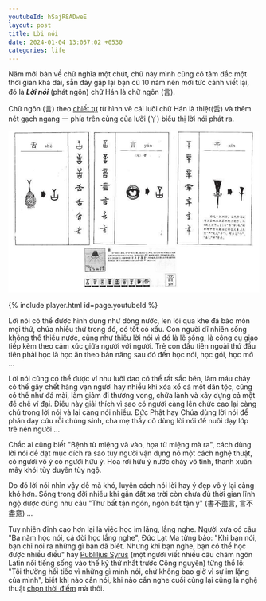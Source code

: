 ```yaml
---
youtubeId: hSajR8ADweE
layout: post
title: Lời nói
date: 2024-01-04 13:057:02 +0530
categories: life
---
```


Năm mới bàn về chữ nghĩa một chút, chữ này mình cũng có tâm đắc một thời gian khá dài, sẵn đây gặp lại bạn cũ 10 năm nên mới tức cảnh viết lại, đó là ***Lời nói*** (phát ngôn) chữ Hán là chữ ngôn (言). 

Chữ ngôn (言) theo [chiết tự](https://www.facebook.com/NhoHanTu/posts/1756118281258035/) từ hình vẽ cái lưỡi chữ Hán là thiệt(舌) và thêm nét gạch ngang 一 phía trên cùng của lưỡi (丫) biểu thị lời nói phát ra.

<img src="https://raw.githubusercontent.com/vdchuyen/chuyen-vn/master/img/yan.jpg" />

{% include player.html id=page.youtubeId %}

Lời nói có thể được hình dung như dòng nước, len lỏi qua khe đá bào mòn mọi thứ, chứa nhiều thứ trong đó, có tốt có xấu. Con người dĩ nhiên sống không thể thiếu nước, cũng như thiếu lời nói vì đó là lẽ sống, là công cụ giao tiếp kèm theo cảm xúc giữa người với người. Trẻ con đầu tiên ngoài thứ đầu tiên phải học là học ăn theo bản năng sau đó đến học nói, học gói, học mở ... 

Lời nói cũng có thể được ví như lưỡi dao có thể rất sắc bén, làm máu chảy có thể gây chết hàng vạn người hay nhiều khi xóa xổ cả một dân tộc, cũng có thể như đá mài, làm giảm đi thương vong, chữa lành và xây dựng cả một đế chế vĩ đại. Điều này giải thích vì sao có người càng lên chức cao lại càng chú trọng lời nói và lại càng nói nhiều. Đức Phật hay Chúa dùng lời nói để phán dạy cứu rỗi chúng sinh, cha mẹ thầy cô dùng lời nói để nuôi dạy lớp trẻ nên người ... 

Chắc ai cũng biết "Bệnh từ miệng và vào, họa từ miệng mà ra", cách dùng lời nói để đạt mục đích ra sao tùy người vận dụng nó một cách nghệ thuật, có người vô ý có người hữu ý. Hoa rơi hữu ý nước chảy vô tình, thanh xuân mây khói tùy duyên tùy ngộ. 

Do đó lời nói nhìn vậy dễ mà khó, luyện cách nói lời hay ý đẹp vô ý lại càng khó hơn. Sống trong đời nhiều khi gần đất xa trời còn chưa đủ thời gian lĩnh ngộ được đúng như câu "Thư bất tận ngôn, ngôn bất tận ý" (書不盡言, 言不盡意) ... 

Tuy nhiên đỉnh cao hơn lại là việc học im lặng, lắng nghe. Người xưa có câu "Ba năm học nói, cả đời học lắng nghe", Đức Lạt Ma từng bảo: "Khi bạn nói, bạn chỉ nói ra những gì bạn đã biết. Nhưng khi bạn nghe, bạn có thể học được nhiều điều" hay [Publilius Syrus](https://www.socratic-method.com/quote-meanings/publilius-syrus-i-often-regret-that-i-have-spoken-never-that-i-have-been-silent) (một người viết nhiều câu châm ngôn Latin nổi tiếng sống vào thế kỷ thứ nhất trước Công nguyên) từng thổ lộ: "Tôi thường hối tiếc vì những gì mình nói, chứ không bao giờ vì sự im lặng của mình", biết khi nào cần nói, khi nào cần nghe cuối cùng lại cũng là nghệ thuật [chọn thời điểm](https://xn--chuyn-ksa.vn/life/2022/09/30/g%E1%BB%93ng-%C4%91%E1%BB%83-l%C3%A0m-g%C3%AC.html) mà thôi.


